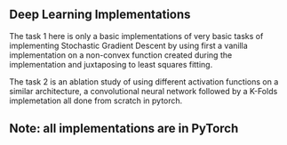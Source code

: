 <h2> Deep Learning Implementations </h2>

The task 1 here is only a basic implementations of very basic tasks of implementing Stochastic Gradient Descent by using first a vanilla implementation on a non-convex function created during the implementation and juxtaposing to least squares fitting. 

The task 2 is an ablation study of using different activation functions on a similar architecture, a convolutional neural network followed by a K-Folds implemetation all done from scratch in pytorch. 

<h2> Note: all implementations are in PyTorch </h2>
